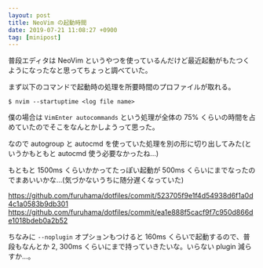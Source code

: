 ```yaml
---
layout: post
title: NeoVim の起動時間
date: 2019-07-21 11:08:27 +0900
tag: [minipost]
---
```


普段エディタは NeoVim というやつを使っているんだけど最近起動がもたつくようになったなと思ってちょっと調べていた。

まず以下のコマンドで起動時の処理を所要時間のプロファイルが取れる。

```
$ nvim --startuptime <log file name>
```

僕の場合は `VimEnter autocommands` という処理が全体の 75% くらいの時間を占めていたのでそこをなんとかしようって思った。

なので autogroup と autocmd を使っていた処理を別の形に切り出してみた(というかもともと autocmd 使う必要なかったね...)

もともと 1500ms くらいかかってたっぽい起動が 500ms くらいにまでなったのでまあいいかな...(気づかないうちに随分遅くなっていた)

https://github.com/furuhama/dotfiles/commit/523705f9e1f4d54938d6f1a0d4c1a0583b9db301
https://github.com/furuhama/dotfiles/commit/ea1e888f5cacf9f7c950d866de1018bdeb0a2b52

ちなみに `--noplugin` オプションもつけると 160ms くらいで起動するので、普段もなんとか 2, 300ms くらいにまで持っていきたいな。いらない plugin 減らすか...。
